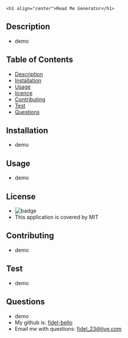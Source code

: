
    <h1 align="center">Read Me Generator</h1>

   ## Description
   * demo

   ## Table of Contents
   * [Description](#Description)
   * [Installation](#Installation)
   * [Usage](#Usage)
   * [licence](#License)
   * [Contributing](#Contributing)
   * [Test](#Test)
   * [Questions](#Questions)
   
 

   ## Installation
   * demo 

   ## Usage 
   * demo

   ## License
   * ![badge](https://img.shields.io/badge/license-MIT-brightgreen)
   * This application is covered by MIT

   ## Contributing
   * demo

   ## Test
   * demo

   ## Questions
   * demo
   * My github is: [fidel-bello](https://github.com/fidel-bello)
   * Email me with questions: fidel_23@live.com

  